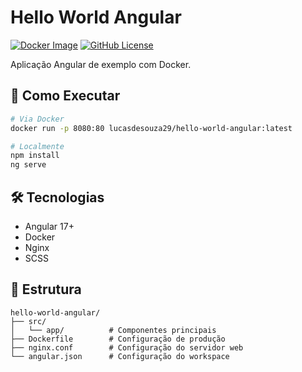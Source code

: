 # Hello World Angular

[![Docker Image](https://img.shields.io/docker/pulls/lucasdesouza29/hello-world-angular)](https://hub.docker.com/r/lucasdesouza29/hello-world-angular)
[![GitHub License](https://img.shields.io/github/license/lucasdesouza29/hello-world-angular)](LICENSE)

Aplicação Angular de exemplo com Docker.

## 🚀 Como Executar

```bash
# Via Docker
docker run -p 8080:80 lucasdesouza29/hello-world-angular:latest

# Localmente
npm install
ng serve
```

## 🛠 Tecnologias
- Angular 17+
- Docker
- Nginx
- SCSS

## 📂 Estrutura
```
hello-world-angular/
├── src/
│   └── app/          # Componentes principais
├── Dockerfile        # Configuração de produção
├── nginx.conf        # Configuração do servidor web
└── angular.json      # Configuração do workspace
```
